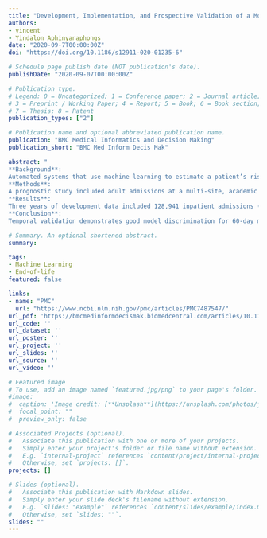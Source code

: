 ```yaml
---
title: "Development, Implementation, and Prospective Validation of a Model to Predict 60-Day End-of-Life in Hospitalized Adults Upon Admission at Three Sites"
authors:
- vincent
- Yindalon Aphinyanaphongs
date: "2020-09-7T00:00:00Z"
doi: "https://doi.org/10.1186/s12911-020-01235-6"

# Schedule page publish date (NOT publication's date).
publishDate: "2020-09-07T00:00:00Z"

# Publication type.
# Legend: 0 = Uncategorized; 1 = Conference paper; 2 = Journal article;
# 3 = Preprint / Working Paper; 4 = Report; 5 = Book; 6 = Book section;
# 7 = Thesis; 8 = Patent
publication_types: ["2"]

# Publication name and optional abbreviated publication name.
publication: "BMC Medical Informatics and Decision Making"
publication_short: "BMC Med Inform Decis Mak"

abstract: "
**Background**:
Automated systems that use machine learning to estimate a patient’s risk of death are being developed to influence care. There remains sparse transparent reporting of model generalizability in different subpopulations especially for implemented systems.<br>
**Methods**:
A prognostic study included adult admissions at a multi-site, academic medical center between 2015 and 2017. A predictive model for all-cause mortality (including initiation of hospice care) within 60 days of admission was developed. Model generalizability is assessed in temporal validation in the context of potential demographic bias. A subsequent prospective cohort study was conducted at the same sites between October 2018 and June 2019. Model performance during prospective validation was quantified with areas under the receiver operating characteristic and precision recall curves stratified by site. Prospective results include timeliness, positive predictive value, and the number of actionable predictions.<br>
**Results**:
Three years of development data included 128,941 inpatient admissions (94,733 unique patients) across sites where patients are mostly white (61%) and female (60%) and 4.2% led to death within 60 days. A random forest model incorporating 9614 predictors produced areas under the receiver operating characteristic and precision recall curves of 87.2 (95% CI, 86.1–88.2) and 28.0 (95% CI, 25.0–31.0) in temporal validation. Performance marginally diverges within sites as the patient mix shifts from development to validation (patients of one site increases from 10 to 38%). Applied prospectively for nine months, 41,728 predictions were generated in real-time (median [IQR], 1.3 [0.9, 32] minutes). An operating criterion of 75% positive predictive value identified 104 predictions at very high risk (0.25%) where 65% (50 from 77 well-timed predictions) led to death within 60 days.<br>
**Conclusion**:
Temporal validation demonstrates good model discrimination for 60-day mortality. Slight performance variations are observed across demographic subpopulations. The model was implemented prospectively and successfully produced meaningful estimates of risk within minutes of admission."

# Summary. An optional shortened abstract.
summary: 

tags:
- Machine Learning 
- End-of-life 
featured: false

links:
- name: "PMC"
  url: "https://www.ncbi.nlm.nih.gov/pmc/articles/PMC7487547/"
url_pdf: 'https://bmcmedinformdecismak.biomedcentral.com/articles/10.1186/s12911-020-01235-6'
url_code: ''
url_dataset: ''
url_poster: ''
url_project: ''
url_slides: ''
url_source: ''
url_video: ''

# Featured image
# To use, add an image named `featured.jpg/png` to your page's folder. 
#image:
#  caption: 'Image credit: [**Unsplash**](https://unsplash.com/photos/jdD8gXaTZsc)'
#  focal_point: ""
#  preview_only: false

# Associated Projects (optional).
#   Associate this publication with one or more of your projects.
#   Simply enter your project's folder or file name without extension.
#   E.g. `internal-project` references `content/project/internal-project/index.md`.
#   Otherwise, set `projects: []`.
projects: []

# Slides (optional).
#   Associate this publication with Markdown slides.
#   Simply enter your slide deck's filename without extension.
#   E.g. `slides: "example"` references `content/slides/example/index.md`.
#   Otherwise, set `slides: ""`.
slides: ""
---
```


